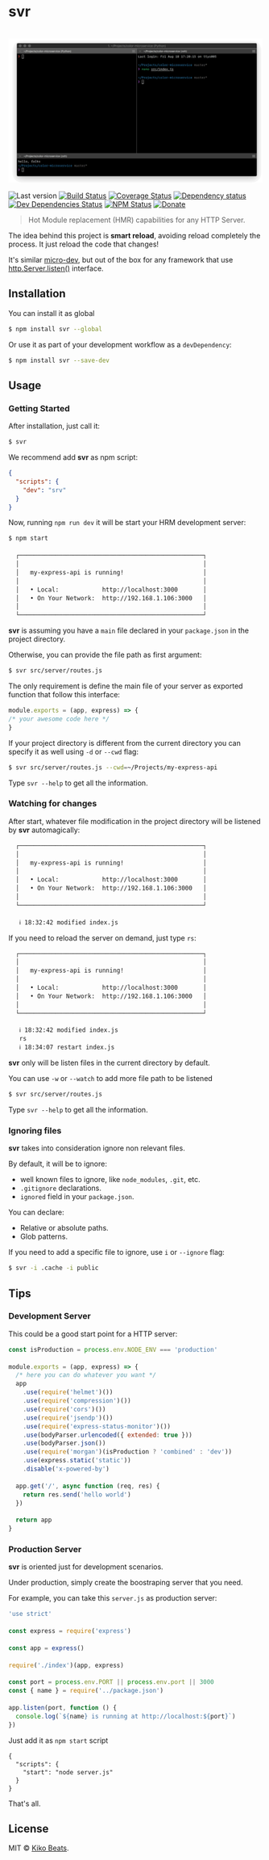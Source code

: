 # svr

<p align="center">
  <br>
  <img src="/demo.gif" alt="svr">
  <br>
</p>

![Last version](https://img.shields.io/github/tag/Kikobeats/svr.svg?style=flat-square)
[![Build Status](https://img.shields.io/travis/Kikobeats/svr/master.svg?style=flat-square)](https://travis-ci.org/Kikobeats/svr)
[![Coverage Status](https://img.shields.io/coveralls/Kikobeats/svr.svg?style=flat-square)](https://coveralls.io/github/Kikobeats/svr)
[![Dependency status](https://img.shields.io/david/Kikobeats/svr.svg?style=flat-square)](https://david-dm.org/Kikobeats/svr)
[![Dev Dependencies Status](https://img.shields.io/david/dev/Kikobeats/svr.svg?style=flat-square)](https://david-dm.org/Kikobeats/svr#info=devDependencies)
[![NPM Status](https://img.shields.io/npm/dm/svr.svg?style=flat-square)](https://www.npmjs.org/package/svr)
[![Donate](https://img.shields.io/badge/donate-paypal-blue.svg?style=flat-square)](https://paypal.me/Kikobeats)

> Hot Module replacement (HMR) capabilities for any HTTP Server.

The idea behind this project is **smart reload**, avoiding reload completely the process. It just reload the code that changes!

It's similar [micro-dev](https://github.com/zeit/micro-dev), but out of the box for any framework that use [http.Server.listen()](https://nodejs.org/api/http.html#http_server_listen_port_hostname_backlog_callback) interface.

## Installation

You can install it as global

```bash
$ npm install svr --global
```

Or use it as part of your development workflow as a `devDependency`:

```bash
$ npm install svr --save-dev
```

## Usage

### Getting Started

After installation, just call it:

```bash
$ svr
```

We recommend add **svr** as npm script:

```json
{
  "scripts": {
    "dev": "srv"
  }
}
```

Now, running `npm run dev` it will be start your HRM development server:

```bash
$ npm start

  ┌───────────────────────────────────────────────────┐
  │                                                   │
  │   my-express-api is running!                      │
  │                                                   │
  │   • Local:            http://localhost:3000       │
  │   • On Your Network:  http://192.168.1.106:3000   │
  │                                                   │
  └───────────────────────────────────────────────────┘
```

**svr** is assuming you have a `main` file declared in your `package.json` in the project directory.

Otherwise, you can provide the file path as first argument:

```bash
$ svr src/server/routes.js
```

The only requirement is define the main file of your server as exported function that follow this interface:

```js
module.exports = (app, express) => {
/* your awesome code here */
}
```

If your project directory is different from the current directory you can specify it as well using `-d` or `--cwd` flag:

```bash
$ svr src/server/routes.js --cwd=~/Projects/my-express-api
```

Type  `svr --help` to get all the information.

### Watching for changes

After start, whatever file modification in the project directory will be listened by **svr** automagically:

```bash
  ┌───────────────────────────────────────────────────┐
  │                                                   │
  │   my-express-api is running!                      │
  │                                                   │
  │   • Local:            http://localhost:3000       │
  │   • On Your Network:  http://192.168.1.106:3000   │
  │                                                   │
  └───────────────────────────────────────────────────┘
  
   ℹ 18:32:42 modified index.js
```

If you need to reload the server on demand, just type `rs`:

```bash
  ┌───────────────────────────────────────────────────┐
  │                                                   │
  │   my-express-api is running!                      │
  │                                                   │
  │   • Local:            http://localhost:3000       │
  │   • On Your Network:  http://192.168.1.106:3000   │
  │                                                   │
  └───────────────────────────────────────────────────┘
  
   ℹ 18:32:42 modified index.js
   rs
   ℹ 18:34:07 restart index.js
```

**svr** only will be listen files in the current directory by default.

You can use `-w` or `--watch` to add more file path to be listened

```bash
$ svr src/server/routes.js
```

Type  `svr --help` to get all the information.

### Ignoring files

**svr** takes into consideration ignore non relevant files.

By default, it will be to ignore:

- well known files to ignore, like `node_modules`, `.git`, etc.
- `.gitignore` declarations.
- `ignored` field in your `package.json`.

You can declare:

- Relative or absolute paths.
- Glob patterns.

If you need to add a specific file to ignore, use `i`  or `--ignore` flag:

```bash
$ svr -i .cache -i public
```

## Tips

### Development Server

This could be a good start point for a HTTP server:

```js
const isProduction = process.env.NODE_ENV === 'production'

module.exports = (app, express) => {
  /* here you can do whatever you want */
  app
    .use(require('helmet')())
    .use(require('compression')())
    .use(require('cors')())
    .use(require('jsendp')())
    .use(require('express-status-monitor')())
    .use(bodyParser.urlencoded({ extended: true }))
    .use(bodyParser.json())
    .use(require('morgan')(isProduction ? 'combined' : 'dev'))
    .use(express.static('static'))
    .disable('x-powered-by')

  app.get('/', async function (req, res) {
    return res.send('hello world')
  })

  return app
}
```

### Production Server

**svr** is oriented just for development scenarios.

Under production, simply create the boostraping server that you need.

For example, you can take this `server.js` as production server:

```js
'use strict'

const express = require('express')

const app = express()

require('./index')(app, express)

const port = process.env.PORT || process.env.port || 3000
const { name } = require('../package.json')

app.listen(port, function () {
  console.log(`${name} is running at http://localhost:${port}`)
})
```

Just add it as `npm start` script

```
{
  "scripts": {
    "start": "node server.js"
  }
}
```

That's all.

## License

MIT © [Kiko Beats](https://github.com/Kikobeats).
